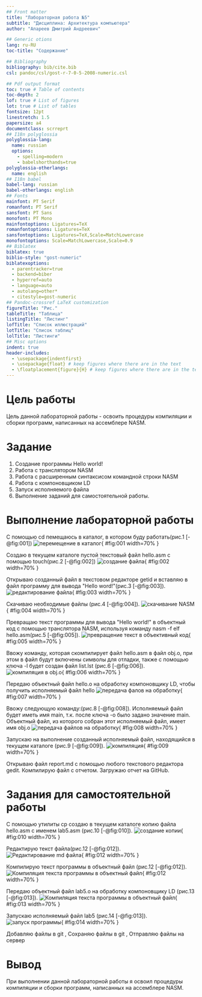 ```yaml
---
## Front matter
title: "Лабораторная работа №5"
subtitle: "Дисциплина: Архитектура компьютера"
author: "Апареев Дмитрий Андреевич"

## Generic otions
lang: ru-RU
toc-title: "Содержание"

## Bibliography
bibliography: bib/cite.bib
csl: pandoc/csl/gost-r-7-0-5-2008-numeric.csl

## Pdf output format
toc: true # Table of contents
toc-depth: 2
lof: true # List of figures
lot: true # List of tables
fontsize: 12pt
linestretch: 1.5
papersize: a4
documentclass: scrreprt
## I18n polyglossia
polyglossia-lang:
  name: russian
  options:
	- spelling=modern
	- babelshorthands=true
polyglossia-otherlangs:
  name: english
## I18n babel
babel-lang: russian
babel-otherlangs: english
## Fonts
mainfont: PT Serif
romanfont: PT Serif
sansfont: PT Sans
monofont: PT Mono
mainfontoptions: Ligatures=TeX
romanfontoptions: Ligatures=TeX
sansfontoptions: Ligatures=TeX,Scale=MatchLowercase
monofontoptions: Scale=MatchLowercase,Scale=0.9
## Biblatex
biblatex: true
biblio-style: "gost-numeric"
biblatexoptions:
  - parentracker=true
  - backend=biber
  - hyperref=auto
  - language=auto
  - autolang=other*
  - citestyle=gost-numeric
## Pandoc-crossref LaTeX customization
figureTitle: "Рис."
tableTitle: "Таблица"
listingTitle: "Листинг"
lofTitle: "Список иллюстраций"
lotTitle: "Список таблиц"
lolTitle: "Листинги"
## Misc options
indent: true
header-includes:
  - \usepackage{indentfirst}
  - \usepackage{float} # keep figures where there are in the text
  - \floatplacement{figure}{H} # keep figures where there are in the text
---
```


# Цель работы

Цель данной лабораторной работы - освоить процедуры компиляции и сборки программ, написанных на ассемблере NASM.

# Задание

1. Создание программы Hello world!
2. Работа с транслятором NASM
3. Работа с расширенным синтаксисом командной строки NASM
4. Работа с компоновщиком LD
5. Запуск исполняемого файла
6. Выполнение заданий для самостоятельной работы.

# Выполнение лабораторной работы

 С помощью  cd пемещаюсь в каталог, в котором буду работать(рис.1 [-@fig:001])
![перемещение в каталог](image/1.png){ #fig:001 width=70% }

Создаю в текущем каталоге пустой текстовый файл hello.asm с помощью touch(рис.2 [-@fig:002])
![создание файла](image/2.png){ #fig:002 width=70% }

Открываю созданный файл в текстовом редакторе getid и вставляю в файл программу для вывода "Hello word!"(рис.3 [-@fig:003]).
![редактирование файла ](image/3.png){ #fig:003 width=70% }

Скачиваю необходимые файлы (рис.4 [-@fig:004]).
![скачивание  NASM](image/4.png){ #fig:004 width=70% }

Превращаю текст программы для вывода "Hello world!" в объектный код с помощью транслятора NASM, используя команду nasm -f elf hello.asm(рис.5 [-@fig:005]).
![превращение текст в объективный код](image/5.png){ #fig:005 width=70% }

Ввожу команду, которая скомпилирует файл hello.asm в файл obj.o, при этом в файл будут включены символы для отладки, также с помощью ключа -l будет создан файл list.lst (рис.6 [-@fig:006]).
![компиляция в obj.o](image/6.png){ #fig:006 width=70% }

Передаю объектный файл hello.o на обработку компоновщику LD, чтобы получить исполняемый файл hello
![передача фалов на обработку](image/7.png){ #fig:007 width=70% }

Ввожу следующую команду:(рис.8 [-@fig:008]). Исполняемый файл будет иметь имя main, т.к. после ключа -о было задано значение main. Объектный файл, из которого собран этот исполняемый файл, имеет имя obj.o
![передача файлов на обработку ](image/8.png){ #fig:008 width=70% } 

Запускаю на выполнение созданный исполняемый файл, находящийся в
текущем каталоге (рис.9 [-@fig:009]).
![компиляция](image/9.png){ #fig:009 width=70% } 

Открываю файл report.md с помощью любого текстового редактора gedit. Компилирую файл с отчетом. Загружаю отчет на GitHub.

# Задания для самостоятельной работы

С помощью утилиты cp создаю в текущем каталоге копию файла hello.asm с именем lab5.asm (рис.10 [-@fig:010]).
![создание копии](image/cr.png){ #fig:010 width=70% } 

Редактирую текст файла(рис.12 [-@fig:012]).
![Редактирование md файла ](image/15.png){ #fig:012 width=70% } 

Компилирую текст программы в объектный файл (рис.12 [-@fig:012]).
![Компиляция текста программы в объектный файл](image/11.png){ #fig:012 width=70% } 

Передаю объектный файл lab5.o на обработку компоновщику LD (рис.13 [-@fig:013]).
![Компиляция текста программы в объектный файл](image/13.png){ #fig:013 width=70% } 

Запускаю исполняемый файл lab5 (рис.14 [-@fig:013]).
![запуск программы](image/13.png){ #fig:014 width=70% } 

Добавляю файлы в git , Сохраняю файлы в git , Отправляю файлы на сервер 

# Вывод

При выполнении данной лабораторной работы я освоил процедуры компиляции и сборки программ, написанных на ассемблере NASM.

